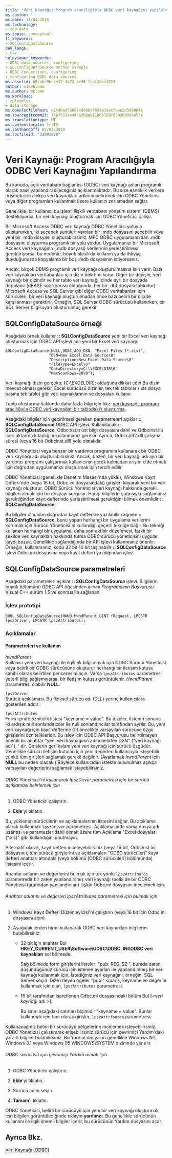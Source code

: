 ```yaml
---
title: 'Veri kaynağı: Program aracılığıyla ODBC veri kaynağını yapılandırma | Microsoft Docs'
ms.custom: ''
ms.date: 11/04/2016
ms.technology:
- cpp-data
ms.topic: conceptual
f1_keywords:
- SQLConfigDataSource
dev_langs:
- C++
helpviewer_keywords:
- ODBC data sources, configuring
- SQLConfigDataSource method example
- ODBC connections, configuring
- configuring ODBC data sources
ms.assetid: b8cabe9b-9e12-4d73-ae36-7cb12dee3213
author: mikeblome
ms.author: mblome
ms.workload:
- cplusplus
- data-storage
ms.openlocfilehash: e1f46ad566874d80b45593e7aecfeee2d5d88841
ms.sourcegitcommit: 76b7653ae443a2b8eb1186b789f8503609d6453e
ms.translationtype: MT
ms.contentlocale: tr-TR
ms.lasthandoff: 05/04/2018
ms.locfileid: "33091978"
---
```

# <a name="data-source-programmatically-configuring-an-odbc-data-source"></a>Veri Kaynağı: Program Aracılığıyla ODBC Veri Kaynağını Yapılandırma
Bu konuda, açık veritabanı bağlantısı (ODBC) veri kaynağı adları programlı olarak nasıl yapılandırabileceğiniz açıklanmaktadır. Bu size esneklik verilere erişmek için açıkça veri kaynakları adlarını belirtmek için ODBC Yöneticisi veya diğer programları kullanmak üzere kullanıcı zorlamadan sağlar.  
  
 Genellikle, bir kullanıcı bu işlemi ilişkili veritabanı yönetim sistemi (DBMS) destekliyorsa, bir veri kaynağı oluşturmak için ODBC Yöneticisi çalışır.  
  
 Bir Microsoft Access ODBC veri kaynağı ODBC Yöneticisi yoluyla oluştururken, iki seçenek sunulur: varolan bir .mdb dosyasını seçebilir veya yeni bir .mdb dosyası oluşturabilirsiniz. MFC ODBC uygulamanızdan .mdb dosyasını oluşturma programlı bir yolu yoktur. Uygulamanızı bir Microsoft Access veri kaynağına (.mdb dosyası) verilerinin yerleştirilmesi gerektiriyorsa, bu nedenle, büyük olasılıkla kullanın ya da ihtiyaç duyduğunuzda kopyalama bir boş .mdb dosyasının istiyorsanız.  
  
 Ancak, birçok DBMS programlı veri kaynağı oluşturulmasına izin verir. Bazı veri kaynakları veritabanları için dizin belirtimi korur. Diğer bir deyişle, veri kaynağı bir dizindir ve her tablo veri kaynağı içinde ayrı bir dosyada depolanır (dBASE söz konusu olduğunda, her bir .dbf dosyası tablodur). Microsoft Access ve SQL Server gibi diğer ODBC veritabanları için sürücüleri, bir veri kaynağı oluşturulmadan önce bazı belirli bir ölçüte karşılanması gerektirir. Örneğin, SQL Server ODBC sürücüsü kullanırken, bir SQL Server bilgisayarı oluşturulmuş gerekir.  
  
##  <a name="_core_sqlconfigdatasource_example"></a> SQLConfigDataSource örneği  
 Aşağıdaki örnek kullanır **:: SQLConfigDataSource** yeni bir Excel veri kaynağı oluşturmak için ODBC API işlevi adlı yeni bir Excel veri kaynağı:  
  
```  
SQLConfigDataSource(NULL,ODBC_ADD_DSN, "Excel Files (*.xls)",   
                   "DSN=New Excel Data Source\0"   
                   "Description=New Excel Data Source\0"   
                   "FileType=Excel\0"   
                   "DataDirectory=C:\\EXCELDIR\0"   
                   "MaxScanRows=20\0");  
```  
  
 Veri kaynağı dizin gerçekte (C:\EXCELDIR); olduğuna dikkat edin Bu dizin mevcut olması gerekir. Excel sürücüsü dizinler, tek tek tablolar (.xls dosya başına tek tablo) gibi veri kaynaklarının ve dosyaları kullanır.  
  
 Tablo oluşturma hakkında daha fazla bilgi için bkz: [veri kaynağı: program aracılığıyla ODBC veri kaynağını bir tablodaki'ı oluşturma](../../data/odbc/data-source-programmatically-creating-a-table-in-an-odbc-data-source.md).  
  
 Aşağıdaki bilgiler için geçirilmesi gereken parametreleri açıklar **:: SQLConfigDataSource** ODBC API işlevi. Kullanılacak **:: SQLConfigDataSource**, Odbcinst.h üst bilgi dosyasını dahil ve Odbcinst.lib içeri aktarma kitaplığını kullanmanız gerekir. Ayrıca, Odbccp32.dll çalışma süresi (veya 16 bit Odbcinst.dll) yolu olmalıdır.  
  
 ODBC Yöneticisi veya benzer bir yardımcı programını kullanarak bir ODBC veri kaynağı adı oluşturabilirsiniz. Ancak, bazen, bir veri kaynağı adı ayrı bir yardımcı programı çalıştırmak kullanıcının gerek kalmadan erişim elde etmek için doğrudan uygulamanızı oluşturmak için tercih edilir.  
  
 ODBC Yöneticisi (genellikle Denetim Masası'nda yüklü), Windows Kayıt Defteri'nde (veya 16 bit, Odbc.ini dosyasındaki) girişleri koyarak yeni bir veri kaynağı oluşturur. ODBC Sürücü Yöneticisi veri kaynağı hakkında gerekli bilgileri almak için bu dosyayı sorgular. Hangi bilgilerin çağrısıyla sağlamanız gerektiğinden kayıt defterinde yerleştirilmesi gerektiğini bilmek önemlidir **:: SQLConfigDataSource**.  
  
 Bu bilgiler olmadan doğrudan kayıt defterine yazılabilir rağmen **:: SQLConfigDataSource**, bunu yapan herhangi bir uygulama verilerini korumak için Sürücü Yöneticisi'ni kullandığı geçerli tekniğe bağlı. Bu tekniği kullanan herhangi bir uygulama, daha sonraki bir düzeltmesi, farklı bir şekilde veri kaynakları hakkında tutma ODBC sürücü yöneticisini uygular kaydı bozuk. Genellikle sağlandığında bir API işlevi kullanmanız önerilir. Örneğin, kullanırsanız, kodu 32 bit 16 bit taşınabilir **:: SQLConfigDataSource** işlevi Odbc.ini dosyasına veya kayıt defteri yazdığından işlev.  
  
##  <a name="_core_sqlconfigdatasource_parameters"></a> SQLConfigDataSource parametreleri  
 Aşağıdaki parametreleri açıklar **:: SQLConfigDataSource** işlevi. Bilgilerin büyük bölümünü ODBC API öğesinden alınan *Programcının Başvurusu* Visual C++ sürüm 1.5 ve sonrası ile sağlanan.  
  
###  <a name="_core_function_prototype"></a> İşlev prototipi  
  
```  
BOOL SQLConfigDataSource(HWND hwndParent,UINT fRequest, LPCSTR lpszDriver, LPCSTR lpszAttributes);  
```  
  
### <a name="remarks"></a>Açıklamalar  
  
####  <a name="_core_parameters_and_usage"></a> Parametreleri ve kullanım  
 *hwndParent*  
 Kullanıcı yeni veri kaynağı ile ilgili ek bilgi almak için ODBC Sürücü Yöneticisi veya belirli bir ODBC sürücüsüne oluşturur herhangi bir iletişim kutusu sahibi olarak belirtilen penceresini açın. Varsa `lpszAttributes` parametresi yeterli bilgi sağlamıyorsa, bir iletişim kutusu görüntülenir. *HwndParent* parametresi olabilir **NULL**.  
  
 `lpszDriver`  
 Sürücü açıklaması. Bu fiziksel sürücü adı (DLL) yerine kullanıcılara gösterilen addır.  
  
 `lpszAttributes`  
 Form içinde öznitelik listesi "keyname = value". Bu dizeler, listenin sonuna iki ardışık null sonlandırıcılar ile null sonlandırıcılar tarafından ayrılır. Bu, yeni veri kaynağı için kayıt defterine Git öncelikle varsayılan sürücüye özgü girişlerini öznitelikleridir. Bu işlev için ODBC API Başvurusu belirtilmeyen önemli bir anahtar "yeni veri kaynağının adını belirten DSN" ("veri kaynağı adı"), ' dir. Girişlerin geri kalanı yeni veri kaynağı için sürücü özgüdür. Genellikle sürücü iletişim kutuları için yeni değerleri kullanıcıyla isteyebilir çünkü tüm girişleri sağlamak gerekli değildir. (Ayarlamak *hwndParent* için **NULL** bu neden olacak.) Böylece kullanıcıdan istekte bulunulmaz açıkça varsayılan değerlerini sağlamak isteyebilirsiniz.  
  
###### <a name="to-determine-the-description-of-a-driver-for-the-lpszdriver-parameter-using-odbc-administrator"></a>ODBC Yöneticisi'ni kullanarak IpszDriver parametresi için bir sürücü açıklaması belirlemek için  
  
1.  ODBC Yöneticisi çalıştırın.  
  
2.  **Ekle**'yi tıklatın.  
  
 Bu, yüklenen sürücülerin ve açıklamalarının listesini sağlar. Bu açıklama olarak kullanmak `lpszDriver` parametresi. Açıklamasında varsa dosya adı uzantısı ve parantezler dahil olmak üzere tüm Açıklama "Excel dosyaları (*.xls)" gibi kullandığını unutmayın.  
  
 Alternatif olarak, kayıt defteri inceleyebilirsiniz (veya 16 bit, Odbcinst.ini dosyasını), tüm sürücü girişlerini ve açıklamaları "ODBC sürücüleri" kayıt defteri anahtarı altındaki (veya bölümü [ODBC sürücüleri] bölümünde) listesini içerir.  
  
 Anahtar adlarını ve değerlerini bulmak için tek yönlü `lpszAttributes` parametredir bir zaten yapılandırılmış veri kaynağı (belki de bir ODBC Yöneticisi tarafından yapılandırılan) ilişkin Odbc.ini dosyasını incelemek için.  
  
###### <a name="to-find-keynames-and-values-for-the-lpszattributes-parameter"></a>Anahtar adlarını ve değerleri lpszAttributes parametresi için bulmak için  
  
1.  Windows Kayıt Defteri Düzenleyicisi'ni çalıştırın (veya 16 bit için Odbc.ini dosyasını açın).  
  
2.  Aşağıdakilerden birini kullanarak ODBC veri kaynakları bilgilerini bulabilirsiniz:  
  
    -   32 bit için anahtar Bul **HKEY_CURRENT_USER\Software\ODBC\ODBC. INI\ODBC veri kaynakları** sol bölmede.  
  
         Sağ bölmede form girişlerini listeler: "pub: REG_SZ:*<data source name>*", burada *<data source name>* zaten düşündüğünüz sürücü için istenen ayarları ile yapılandırılmış bir veri kaynağı kullanmak için. İstediğiniz veri kaynağını, örneğin, SQL Server seçin. Dize izleyen öğeler "pub:" sipariş, keyname ve değerini kullanmak için olan, `lpszAttributes` parametresi.  
  
    -   16 bit tarafından işaretlenen Odbc.ini dosyasındaki bölüm Bul [*\<veri kaynağı adı >*].  
  
         Bu satırı aşağıdaki satırları biçimidir "keyname = value". Bunlar kullanmak için tam olarak girişler, `lpszAttributes` parametresi.  
  
 Kullanacağınız belirli bir sürücüyü belgelerine incelemek isteyebilirsiniz. ODBC Yöneticisi çalıştırarak erişebilirsiniz sürücü için çevrimiçi Yardım'daki yararlı bilgiler bulabilirsiniz. Bu Yardım dosyaları genellikle Windows NT, Windows 3.1 veya Windows 95 WINDOWS\SYSTEM dizininde yer alır.  
  
###### <a name="to-obtain-online-help-for-your-odbc-driver"></a>ODBC sürücüsü için çevrimiçi Yardım almak için  
  
1.  ODBC Yöneticisi çalıştırın.  
  
2.  **Ekle**'yi tıklatın.  
  
3.  Sürücü adını seçin.  
  
4.  **Tamam**'ı tıklatın.  
  
 ODBC Yöneticisi, belirli bir sürücüyü için yeni bir veri kaynağı oluşturmak için bilgileri görüntülediğinde tıklayın **yardımcı**. Bu genellikle sürücünün kullanımı ile ilgili önemli bilgiler içerir, bu sürücünün Yardım dosyasını açar.  
  
## <a name="see-also"></a>Ayrıca Bkz.  
 [Veri Kaynağı (ODBC)](../../data/odbc/data-source-odbc.md)